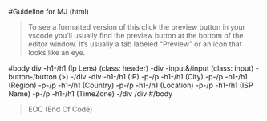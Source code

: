 #Guideline for MJ (html)

> To see a formatted version of this click the preview button in your vscode you’ll usually find the preview button at the bottom of the editor window. It’s usually a tab labeled “Preview” or an icon that looks like an eye.

#body
div
  -h1-/h1 (Ip Lens) (class: header)
  -div
    -input&/input (class: input)
    -button-/button (\>)
  -/div
  -div
    -h1-/h1 (IP)
    -p-/p
    -h1-/h1 (City)
    -p-/p
    -h1-/h1 (Region)
    -p-/p
    -h1-/h1 (Country)
    -p-/p
    -h1-/h1 (Location)
    -p-/p
    -h1-/h1 (ISP Name)
    -p-/p
    -h1-/h1 (TimeZone)
  -/div
/div
#/body


>EOC (End Of Code)